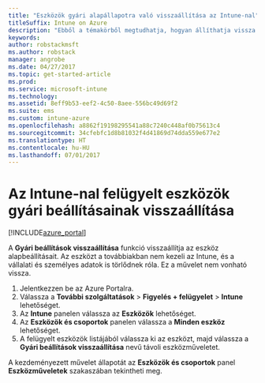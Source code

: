 ```yaml
---
title: "Eszközök gyári alapállapotra való visszaállítása az Intune-nal"
titleSuffix: Intune on Azure
description: "Ebből a témakörből megtudhatja, hogyan állíthatja vissza az Intune-nal felügyelt eszközöket gyári alapállapotukba."
keywords: 
author: robstackmsft
ms.author: robstack
manager: angrobe
ms.date: 04/27/2017
ms.topic: get-started-article
ms.prod: 
ms.service: microsoft-intune
ms.technology: 
ms.assetid: 8eff9b53-eef2-4c50-8aee-556bc49d69f2
ms.suite: ems
ms.custom: intune-azure
ms.openlocfilehash: a8862f19198295541a88c7240c448af0b75613c4
ms.sourcegitcommit: 34cfebfc1d8b81032f4d41869d74dda559e677e2
ms.translationtype: HT
ms.contentlocale: hu-HU
ms.lasthandoff: 07/01/2017
---
```

# <a name="reset-intune-managed-devices-to-factory-settings"></a>Az Intune-nal felügyelt eszközök gyári beállításainak visszaállítása


[!INCLUDE[azure_portal](./includes/azure_portal.md)]

A **Gyári beállítások visszaállítása** funkció visszaállítja az eszköz alapbeállításait. Az eszközt a továbbiakban nem kezeli az Intune, és a vállalati és személyes adatok is törlődnek róla. Ez a művelet nem vonható vissza.

1. Jelentkezzen be az Azure Portalra.
2. Válassza a **További szolgáltatások** > **Figyelés + felügyelet** > **Intune** lehetőséget.
3. Az **Intune** panelen válassza az **Eszközök** lehetőséget.
4. Az **Eszközök és csoportok** panelen válassza a **Minden eszköz** lehetőséget.
5. A felügyelt eszközök listájából válassza ki az eszközt, majd válassza a **Gyári beállítások visszaállítása** nevű távoli eszközműveletet.

A kezdeményezett művelet állapotát az **Eszközök és csoportok** panel **Eszközműveletek** szakaszában tekintheti meg.

